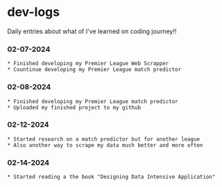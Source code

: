 # dev-logs
 Daily entries about what of I've learned on coding journey!!

### 02-07-2024
    * Finished developing my Premier League Web Scrapper 
    * Countinue developing my Premier League match predictor
    
### 02-08-2024 
    * Finished developing my Premier League match predictor
    * Uploaded my finished project to my github
### 02-12-2024
    * Started research on a match predictor but for another league
    * Also another way to scrape my data much better and more often
### 02-14-2024
    * Started reading a the book "Designing Data Intensive Application"
    
